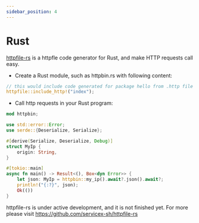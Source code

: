 ```yaml
---
sidebar_position: 4
---
```


# Rust

[httpfile-rs](https://github.com/servicex-sh/httpfile-rs) is a httpfle code generator for Rust, and make HTTP requests call easy.


* Create a Rust module, such as httpbin.rs with following content:

```rust
// this would include code generated for package hello from .http file
httpfile::include_http!("index");
```

* Call http requests in your Rust program:

```rust
mod httpbin;

use std::error::Error;
use serde::{Deserialize, Serialize};

#[derive(Serialize, Deserialize, Debug)]
struct MyIp {
    origin: String,
}

#[tokio::main]
async fn main() -> Result<(), Box<dyn Error>> {
    let json: MyIp = httpbin::my_ip().await?.json().await?;
    println!("{:?}", json);
    Ok(())
}
```

httpfile-rs is under active development, and it is not finished yet. For more please visit https://github.com/servicex-sh/httpfile-rs
